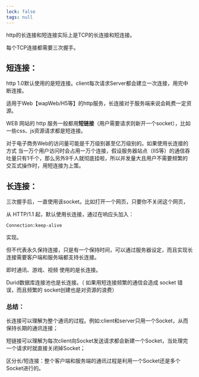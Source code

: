 ```yaml
---
lock: false
tags: null
---
```

http的长连接和短连接实际上是TCP的长连接和短连接。

每个TCP连接都需要三次握手。



## 短连接：

http 1.0默认使用的是短连接。client每次请求Server都会建立一次连接，用完中断连接。



适用于Web【wapWeb/H5等】的http服务，长连接对于服务端来说会耗费一定资源。

WEB 网站的 http 服务一般都用**短链接**（用户需要请求则新开一个socket），比如一些css、js资源请求都是短连接。

对于电子商务Web的访问量可能是千万级别甚至亿万级别的。如果使用长连接的方式 当一万个用户访问时会占用一万个连接，假设服务器站点（IIS等）的通信吞吐量只有1千个，那么另外9千人就彻底挂啦，所以并发量大且用户不需要频繁的交互式操作时，用短连接为上策。





## 长连接：

三次握手后，一直使用该socket。比如打开一个网页，只要你不关闭这个网页，

从 HTTP/1.1 起，默认使用长连接，通过在响应头加入：

```
Connection:keep-alive
```

实现。

但不代表永久保持连接，只是有一个保持时间，可以通过服务器设定，而且实现长连接需要客户端和服务端都支持长连接。



即时通讯、游戏、视频 使用的是长连接。

Durid数据库连接池也是长连接。（ 如果用短连接频繁的通信会造成 socket 错误，而且频繁的 socket创建也是对资源的浪费）





### 总结：

长连接可以理解为整个通讯的过程。例如:client和server只用一个Socket，从而保持长期的通讯连接；

短链接可以理解为每次client向Socket发送请求都会新建一个Socket，当处理完一个请求时就直接关闭掉Socket；

区分长/短连接：整个客户端和服务端的通讯过程是利用一个Socket还是多个Socket进行的。